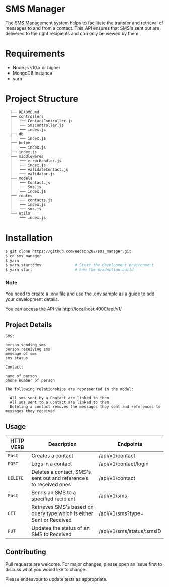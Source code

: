 # SMS Manager
The SMS Management system helps to facilitate the transfer and retrieval of messages to and from a contact. This API ensures that SMS's sent out are delivered to the right recipients and can only be viewed by them.


# Requirements
* Node.js v10.x or higher
* MongoDB instance
* yarn

# Project Structure

```
  ├── README.md
  ├── controllers
  │   ├── ContactController.js
  │   ├── SmsController.js
  │   └── index.js
  ├── db
  │   └── index.js
  ├── helper
  │   └── index.js
  ├── index.js
  ├── middlewares
  │   ├── errorHandler.js
  │   ├── index.js
  │   ├── validateContact.js
  │   └── validator.js
  ├── models
  │   ├── Contact.js
  │   ├── Sms.js
  │   └── index.js
  ├── routes
  │   ├── contacts.js
  │   ├── index.js
  │   └── sms.js
  └── utils
      └── index.js
```

# Installation

```bash
$ git clone https://github.com/nedson202/sms_manager.git
$ cd sms_manager
$ yarn
$ yarn start:dev               # Start the development environment
$ yarn start                   # Run the production build
```

### Note
You need to create a .env file and use the .env.sample as a guide to add your development details.

You can access the API via http://localhost:4000/api/v1/

## Project Details
  `SMS:`

    person sending sms
    person receiving sms
    message of sms
    sms status

  `Contact:`

    name of person
    phone number of person
  

  `The following relationships are represented in the model:`

      All sms sent by a Contact are linked to them
      All sms sent to a Contact are linked to them
      Deleting a contact removes the messages they sent and references to messages they received.

## Usage

| HTTP VERB | Description | Endpoints |
| --- | --- | --- |
| `Post` | Creates a contact | /api/v1/contact |
| `POST` | Logs in a contact | /api/v1/contact/login |
| `DELETE` | Deletes a contact, SMS's sent out and references to received ones | /api/v1/contact |
| `Post` | Sends an SMS to a specified recipient | /api/v1/sms |
| `GET` | Retrieves SMS's based on query type which is either Sent or Received | /api/v1/sms?type= |
| `PUT` | Updates the status of an SMS to Received | /api/v1/sms/status/:smsID |



## Contributing
Pull requests are welcome. For major changes, please open an issue first to discuss what you would like to change.

Please endeavour to update tests as appropriate.
